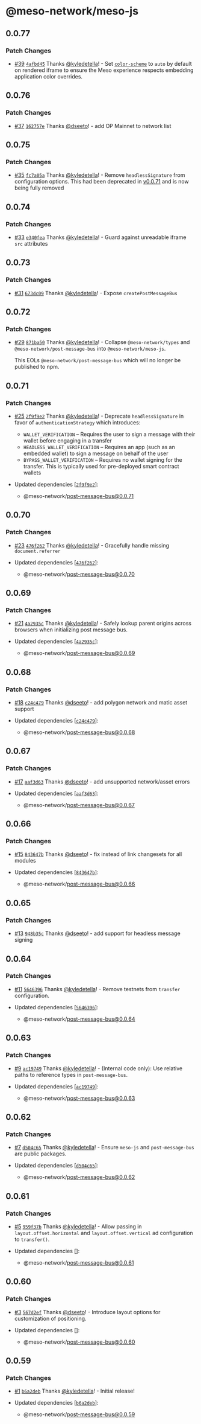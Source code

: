 # @meso-network/meso-js

## 0.0.77

### Patch Changes

- [#39](https://github.com/meso-network/meso-js/pull/39) [`4afbd45`](https://github.com/meso-network/meso-js/commit/4afbd4542cdba82a3866902be150bff43c7c8463) Thanks [@kyledetella](https://github.com/kyledetella)! - Set
  [`color-scheme`](https://developer.mozilla.org/en-US/docs/Web/CSS/color-scheme)
  to `auto` by default on rendered iframe to ensure the Meso experience respects
  embedding application color overrides.

## 0.0.76

### Patch Changes

- [#37](https://github.com/meso-network/meso-js/pull/37) [`162757e`](https://github.com/meso-network/meso-js/commit/162757e850b0d9041ab80e282d03db6b46182be7) Thanks [@dseeto](https://github.com/dseeto)! - add OP Mainnet to network list

## 0.0.75

### Patch Changes

- [#35](https://github.com/meso-network/meso-js/pull/35) [`fc7a05a`](https://github.com/meso-network/meso-js/commit/fc7a05a0d907dc3cdc815ba2cf64efb612de069f) Thanks [@kyledetella](https://github.com/kyledetella)! - Remove `headlessSignature` from configuration options. This had been deprecated
  in
  [v0.0.71](https://github.com/meso-network/meso-js/releases/tag/%40meso-network%2Fmeso-js%400.0.71)
  and is now being fully removed

## 0.0.74

### Patch Changes

- [#33](https://github.com/meso-network/meso-js/pull/33) [`e340fea`](https://github.com/meso-network/meso-js/commit/e340feaf262bc8c8b6afc6c5e5e48d3e0393fda8) Thanks [@kyledetella](https://github.com/kyledetella)! - Guard against unreadable iframe `src` attributes

## 0.0.73

### Patch Changes

- [#31](https://github.com/meso-network/meso-js/pull/31) [`673dc09`](https://github.com/meso-network/meso-js/commit/673dc09aa6260d937e8fa5f906c1e2b5beed727a) Thanks [@kyledetella](https://github.com/kyledetella)! - Expose `createPostMessageBus`

## 0.0.72

### Patch Changes

- [#29](https://github.com/meso-network/meso-js/pull/29) [`871ba50`](https://github.com/meso-network/meso-js/commit/871ba50ac51e05794edfa10741a483a101240427) Thanks [@kyledetella](https://github.com/kyledetella)! - Collapse `@meso-network/types` and `@meso-network/post-message-bus` into `@meso-network/meso-js`.

  This EOLs `@meso-network/post-message-bus` which will no longer be published to npm.

## 0.0.71

### Patch Changes

- [#25](https://github.com/meso-network/meso-js/pull/25) [`2f9f9e2`](https://github.com/meso-network/meso-js/commit/2f9f9e23aaeb8ed83a56d85dfa99e08a658aba7f) Thanks [@kyledetella](https://github.com/kyledetella)! - Deprecate `headlessSignature` in favor of `authenticationStrategy` which introduces:

  - `WALLET_VERIFICATION` – Requires the user to sign a message with their wallet
    before engaging in a transfer
  - `HEADLESS_WALLET_VERIFICATION` – Requires an app (such as an embedded wallet)
    to sign a message on behalf of the user
  - `BYPASS_WALLET_VERIFICATION` – Requires no wallet signing for the transfer. This
    is typically used for pre-deployed smart contract wallets

- Updated dependencies [[`2f9f9e2`](https://github.com/meso-network/meso-js/commit/2f9f9e23aaeb8ed83a56d85dfa99e08a658aba7f)]:
  - @meso-network/post-message-bus@0.0.71

## 0.0.70

### Patch Changes

- [#23](https://github.com/meso-network/meso-js/pull/23) [`476f262`](https://github.com/meso-network/meso-js/commit/476f262b177d98b0a18774fe419ab1d4d550736b) Thanks [@kyledetella](https://github.com/kyledetella)! - Gracefully handle missing `document.referrer`

- Updated dependencies [[`476f262`](https://github.com/meso-network/meso-js/commit/476f262b177d98b0a18774fe419ab1d4d550736b)]:
  - @meso-network/post-message-bus@0.0.70

## 0.0.69

### Patch Changes

- [#21](https://github.com/meso-network/meso-js/pull/21) [`4a2935c`](https://github.com/meso-network/meso-js/commit/4a2935c692c381634bd725625cabd285806c9edf) Thanks [@kyledetella](https://github.com/kyledetella)! - Safely lookup parent origins across browsers when initializing post message bus.

- Updated dependencies [[`4a2935c`](https://github.com/meso-network/meso-js/commit/4a2935c692c381634bd725625cabd285806c9edf)]:
  - @meso-network/post-message-bus@0.0.69

## 0.0.68

### Patch Changes

- [#18](https://github.com/meso-network/meso-js/pull/18) [`c24c479`](https://github.com/meso-network/meso-js/commit/c24c479d1f56e24826c8b0d2d468ff48e16ee78c) Thanks [@dseeto](https://github.com/dseeto)! - add polygon network and matic asset support

- Updated dependencies [[`c24c479`](https://github.com/meso-network/meso-js/commit/c24c479d1f56e24826c8b0d2d468ff48e16ee78c)]:
  - @meso-network/post-message-bus@0.0.68

## 0.0.67

### Patch Changes

- [#17](https://github.com/meso-network/meso-js/pull/17) [`aaf3d63`](https://github.com/meso-network/meso-js/commit/aaf3d6394db5ee03029d410228b23eae31ff3f04) Thanks [@dseeto](https://github.com/dseeto)! - add unsupported network/asset errors

- Updated dependencies [[`aaf3d63`](https://github.com/meso-network/meso-js/commit/aaf3d6394db5ee03029d410228b23eae31ff3f04)]:
  - @meso-network/post-message-bus@0.0.67

## 0.0.66

### Patch Changes

- [#15](https://github.com/meso-network/meso-js/pull/15) [`843647b`](https://github.com/meso-network/meso-js/commit/843647b36e2db1a8d0364d3f69c9ad7025a89c1f) Thanks [@dseeto](https://github.com/dseeto)! - fix instead of link changesets for all modules

- Updated dependencies [[`843647b`](https://github.com/meso-network/meso-js/commit/843647b36e2db1a8d0364d3f69c9ad7025a89c1f)]:
  - @meso-network/post-message-bus@0.0.66

## 0.0.65

### Patch Changes

- [#13](https://github.com/meso-network/meso-js/pull/13) [`948b35c`](https://github.com/meso-network/meso-js/commit/948b35c60d6367d9725ca99eb535ff934c87dc24) Thanks [@dseeto](https://github.com/dseeto)! - add support for headless message signing

## 0.0.64

### Patch Changes

- [#11](https://github.com/meso-network/meso-js/pull/11) [`5646396`](https://github.com/meso-network/meso-js/commit/5646396c721304a3cb73f91032f20dab1af39a46) Thanks [@kyledetella](https://github.com/kyledetella)! - Remove testnets from `transfer` configuration.

- Updated dependencies [[`5646396`](https://github.com/meso-network/meso-js/commit/5646396c721304a3cb73f91032f20dab1af39a46)]:
  - @meso-network/post-message-bus@0.0.64

## 0.0.63

### Patch Changes

- [#9](https://github.com/meso-network/meso-js/pull/9) [`ac19749`](https://github.com/meso-network/meso-js/commit/ac1974988a443071d6d7fc4c5d4d5591c0fe7cb1) Thanks [@kyledetella](https://github.com/kyledetella)! - (Internal code only): Use relative paths to reference types in `post-message-bus`.

- Updated dependencies [[`ac19749`](https://github.com/meso-network/meso-js/commit/ac1974988a443071d6d7fc4c5d4d5591c0fe7cb1)]:
  - @meso-network/post-message-bus@0.0.63

## 0.0.62

### Patch Changes

- [#7](https://github.com/meso-network/meso-js/pull/7) [`d504c65`](https://github.com/meso-network/meso-js/commit/d504c651ca1b4b45ccf9071cf25e810b40ec5fab) Thanks [@kyledetella](https://github.com/kyledetella)! - Ensure `meso-js` and `post-message-bus` are public packages.

- Updated dependencies [[`d504c65`](https://github.com/meso-network/meso-js/commit/d504c651ca1b4b45ccf9071cf25e810b40ec5fab)]:
  - @meso-network/post-message-bus@0.0.62

## 0.0.61

### Patch Changes

- [#5](https://github.com/meso-network/meso-js/pull/5) [`959f37b`](https://github.com/meso-network/meso-js/commit/959f37ba7410e03d0d37c70bd374d269fe10c826) Thanks [@kyledetella](https://github.com/kyledetella)! - Allow passing in `layout.offset.horizontal` and `layout.offset.vertical` ad configuration to `transfer()`.

- Updated dependencies []:
  - @meso-network/post-message-bus@0.0.61

## 0.0.60

### Patch Changes

- [#3](https://github.com/meso-network/meso-js/pull/3) [`567d2ef`](https://github.com/meso-network/meso-js/commit/567d2efc1c750f5d44491e445fed63a966ee0bf0) Thanks [@dseeto](https://github.com/dseeto)! - Introduce layout options for customization of positioning.

- Updated dependencies []:
  - @meso-network/post-message-bus@0.0.60

## 0.0.59

### Patch Changes

- [#1](https://github.com/meso-network/meso-js/pull/1) [`b6a2deb`](https://github.com/meso-network/meso-js/commit/b6a2deb83e78871e5f7e7ae9422d666deeded374) Thanks [@kyledetella](https://github.com/kyledetella)! - Initial release!

- Updated dependencies [[`b6a2deb`](https://github.com/meso-network/meso-js/commit/b6a2deb83e78871e5f7e7ae9422d666deeded374)]:
  - @meso-network/post-message-bus@0.0.59
